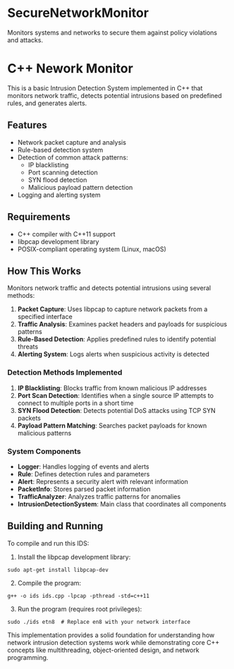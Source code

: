 # SecureNetworkMonitor
Monitors systems and networks to secure them against policy violations and attacks.

# C++ Nework Monitor

This is a basic Intrusion Detection System implemented in C++ that monitors network traffic, detects potential intrusions based on predefined rules, and generates alerts.

## Features

- Network packet capture and analysis
- Rule-based detection system
- Detection of common attack patterns:
  - IP blacklisting
  - Port scanning detection
  - SYN flood detection
  - Malicious payload pattern detection
- Logging and alerting system

## Requirements

- C++ compiler with C++11 support
- libpcap development library
- POSIX-compliant operating system (Linux, macOS)
   

## How This Works

Monitors network traffic and detects potential intrusions using several methods:

1. **Packet Capture**: Uses libpcap to capture network packets from a specified interface
2. **Traffic Analysis**: Examines packet headers and payloads for suspicious patterns
3. **Rule-Based Detection**: Applies predefined rules to identify potential threats
4. **Alerting System**: Logs alerts when suspicious activity is detected


### Detection Methods Implemented

1. **IP Blacklisting**: Blocks traffic from known malicious IP addresses
2. **Port Scan Detection**: Identifies when a single source IP attempts to connect to multiple ports in a short time
3. **SYN Flood Detection**: Detects potential DoS attacks using TCP SYN packets
4. **Payload Pattern Matching**: Searches packet payloads for known malicious patterns


### System Components

- **Logger**: Handles logging of events and alerts
- **Rule**: Defines detection rules and parameters
- **Alert**: Represents a security alert with relevant information
- **PacketInfo**: Stores parsed packet information
- **TrafficAnalyzer**: Analyzes traffic patterns for anomalies
- **IntrusionDetectionSystem**: Main class that coordinates all components


## Building and Running

To compile and run this IDS:

1. Install the libpcap development library:

```plaintext
sudo apt-get install libpcap-dev  
```


2. Compile the program:

```plaintext
g++ -o ids ids.cpp -lpcap -pthread -std=c++11
```


3. Run the program (requires root privileges):

```plaintext
sudo ./ids etn8  # Replace en8 with your network interface
```


This implementation provides a solid foundation for understanding how network intrusion detection systems work while demonstrating core C++ concepts like multithreading, object-oriented design, and network programming.